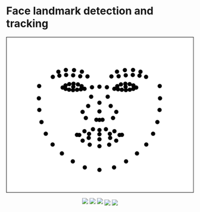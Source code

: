 # Face landmark detection and tracking
<p align="middle">
  <img src="./points/101.png" align="center" />

</p>
<p align="middle">
  <img src="./gif/1.gif" width="33%" />
  <img src="./gif/2.gif" width="33%" /> 
  <img src="./gif/b.gif" width="33%" />

  <img src="./gif/4.gif" align="center" />

  <img src="./gif/n.gif" align="center" />
</p>

